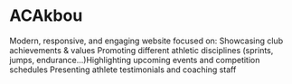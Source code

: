 # ACAkbou
Modern, responsive, and engaging website  focused on: Showcasing club achievements &amp; values Promoting different athletic disciplines (sprints, jumps, endurance...)Highlighting upcoming events and competition schedules Presenting athlete testimonials and coaching staff
